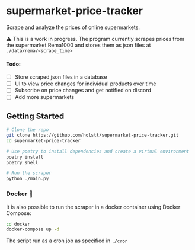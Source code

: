 # supermarket-price-tracker

Scrape and analyze the prices of online supermarkets.

:warning: This is a work in progress. The program currently scrapes prices from the supermarket Rema1000 and stores them as json files at `./data/rema/<scrape_time>`

#### Todo:

-   [ ] Store scraped json files in a database
-   [ ] UI to view price changes for individual products over time
-   [ ] Subscribe on price changes and get notified on discord
-   [ ] Add more supermarkets

## Getting Started

```bash
# Clone the repo
git clone https://github.com/holstt/supermarket-price-tracker.git
cd supermarket-price-tracker

# Use poetry to install dependencies and create a virtual environment
poetry install
poetry shell

# Run the scraper
python ./main.py
```

### Docker 🐳

It is also possible to run the scraper in a docker container using Docker Compose:

```bash
cd docker
docker-compose up -d
```

The script run as a cron job as specified in `./cron`
